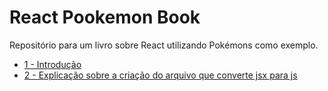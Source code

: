 # React Pookemon Book
Repositório para um livro sobre React utilizando Pokémons como exemplo.

* [1 - Introdução](/capitulos/1-introducao.md)
* [2 - Explicação sobre a criação do arquivo que converte jsx para js](/capitulos/2-explicacao_sobre_a_criacao_do_arquivo_que_conv__.md)
